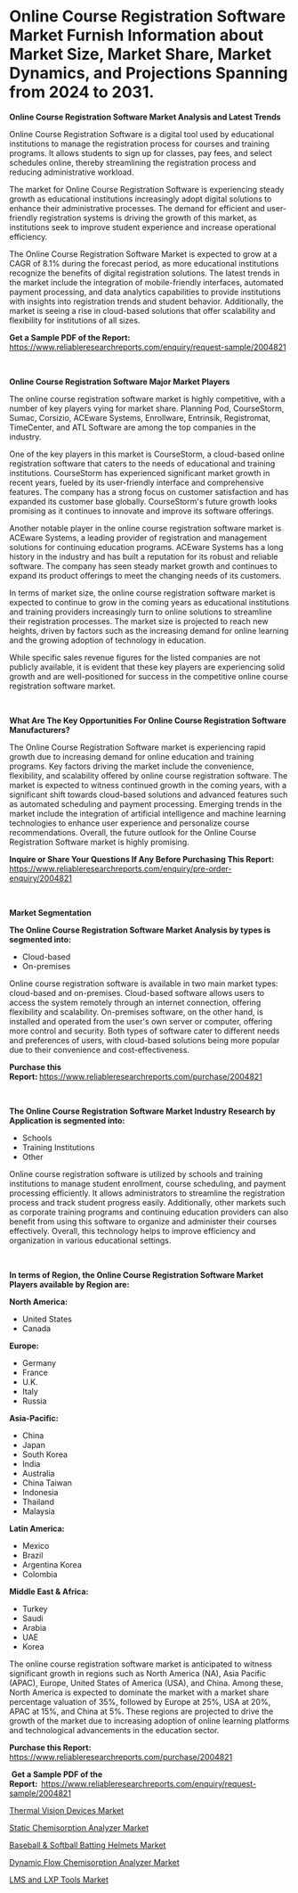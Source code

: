 <p><h1>Online Course Registration Software Market Furnish Information about Market Size, Market Share, Market Dynamics, and Projections Spanning from 2024 to 2031.</h1></p><p><strong>Online Course Registration Software Market Analysis and Latest Trends</strong></p>
<p><p>Online Course Registration Software is a digital tool used by educational institutions to manage the registration process for courses and training programs. It allows students to sign up for classes, pay fees, and select schedules online, thereby streamlining the registration process and reducing administrative workload.</p><p>The market for Online Course Registration Software is experiencing steady growth as educational institutions increasingly adopt digital solutions to enhance their administrative processes. The demand for efficient and user-friendly registration systems is driving the growth of this market, as institutions seek to improve student experience and increase operational efficiency.</p><p>The Online Course Registration Software Market is expected to grow at a CAGR of 8.1% during the forecast period, as more educational institutions recognize the benefits of digital registration solutions. The latest trends in the market include the integration of mobile-friendly interfaces, automated payment processing, and data analytics capabilities to provide institutions with insights into registration trends and student behavior. Additionally, the market is seeing a rise in cloud-based solutions that offer scalability and flexibility for institutions of all sizes.</p></p>
<p><strong>Get a Sample PDF of the Report:&nbsp;</strong> <a href="https://www.reliableresearchreports.com/enquiry/request-sample/2004821">https://www.reliableresearchreports.com/enquiry/request-sample/2004821</a></p>
<p>&nbsp;</p>
<p><strong>Online Course Registration Software Major Market Players</strong></p>
<p><p>The online course registration software market is highly competitive, with a number of key players vying for market share. Planning Pod, CourseStorm, Sumac, Corsizio, ACEware Systems, Enrollware, Entrinsik, Registromat, TimeCenter, and ATL Software are among the top companies in the industry.</p><p>One of the key players in this market is CourseStorm, a cloud-based online registration software that caters to the needs of educational and training institutions. CourseStorm has experienced significant market growth in recent years, fueled by its user-friendly interface and comprehensive features. The company has a strong focus on customer satisfaction and has expanded its customer base globally. CourseStorm's future growth looks promising as it continues to innovate and improve its software offerings.</p><p>Another notable player in the online course registration software market is ACEware Systems, a leading provider of registration and management solutions for continuing education programs. ACEware Systems has a long history in the industry and has built a reputation for its robust and reliable software. The company has seen steady market growth and continues to expand its product offerings to meet the changing needs of its customers.</p><p>In terms of market size, the online course registration software market is expected to continue to grow in the coming years as educational institutions and training providers increasingly turn to online solutions to streamline their registration processes. The market size is projected to reach new heights, driven by factors such as the increasing demand for online learning and the growing adoption of technology in education.</p><p>While specific sales revenue figures for the listed companies are not publicly available, it is evident that these key players are experiencing solid growth and are well-positioned for success in the competitive online course registration software market.</p></p>
<p>&nbsp;</p>
<p><strong>What Are The Key Opportunities For Online Course Registration Software Manufacturers?</strong></p>
<p><p>The Online Course Registration Software market is experiencing rapid growth due to increasing demand for online education and training programs. Key factors driving the market include the convenience, flexibility, and scalability offered by online course registration software. The market is expected to witness continued growth in the coming years, with a significant shift towards cloud-based solutions and advanced features such as automated scheduling and payment processing. Emerging trends in the market include the integration of artificial intelligence and machine learning technologies to enhance user experience and personalize course recommendations. Overall, the future outlook for the Online Course Registration Software market is highly promising.</p></p>
<p><strong>Inquire or Share Your Questions If Any Before Purchasing This Report:</strong> <a href="https://www.reliableresearchreports.com/enquiry/pre-order-enquiry/2004821">https://www.reliableresearchreports.com/enquiry/pre-order-enquiry/2004821</a></p>
<p>&nbsp;</p>
<p><strong>Market Segmentation</strong></p>
<p><strong>The Online Course Registration Software Market Analysis by types is segmented into:</strong></p>
<p><ul><li>Cloud-based</li><li>On-premises</li></ul></p>
<p><p>Online course registration software is available in two main market types: cloud-based and on-premises. Cloud-based software allows users to access the system remotely through an internet connection, offering flexibility and scalability. On-premises software, on the other hand, is installed and operated from the user's own server or computer, offering more control and security. Both types of software cater to different needs and preferences of users, with cloud-based solutions being more popular due to their convenience and cost-effectiveness.</p></p>
<p><strong>Purchase this Report:&nbsp;</strong><a href="https://www.reliableresearchreports.com/purchase/2004821">https://www.reliableresearchreports.com/purchase/2004821</a></p>
<p>&nbsp;</p>
<p><strong>The Online Course Registration Software Market Industry Research by Application is segmented into:</strong></p>
<p><ul><li>Schools</li><li>Training Institutions</li><li>Other</li></ul></p>
<p><p>Online course registration software is utilized by schools and training institutions to manage student enrollment, course scheduling, and payment processing efficiently. It allows administrators to streamline the registration process and track student progress easily. Additionally, other markets such as corporate training programs and continuing education providers can also benefit from using this software to organize and administer their courses effectively. Overall, this technology helps to improve efficiency and organization in various educational settings.</p></p>
<p>&nbsp;</p>
<p><strong>In terms of Region, the Online Course Registration Software Market Players available by Region are:</strong></p>
<p>
    <p> <strong> North America: </strong>
        <ul>
            <li>United States</li>
            <li>Canada</li>
        </ul>
        </p> 
    <p> <strong> Europe: </strong>
        <ul>
            <li>Germany</li>
            <li>France</li>
            <li>U.K.</li>
            <li>Italy</li>
            <li>Russia</li>
        </ul>
        </p> 
    <p> <strong> Asia-Pacific: </strong>
        <ul>
            <li>China</li>
            <li>Japan</li>
            <li>South Korea</li>
            <li>India</li>
            <li>Australia</li>
            <li>China Taiwan</li>
            <li>Indonesia</li>
            <li>Thailand</li>
            <li>Malaysia</li>
        </ul>
        </p> 
    <p> <strong> Latin America: </strong>
        <ul>
            <li>Mexico</li>
            <li>Brazil</li>
            <li>Argentina Korea</li>
            <li>Colombia</li>
        </ul>
        </p> 
    <p> <strong> Middle East & Africa: </strong>
        <ul>
            <li>Turkey</li>
            <li>Saudi</li>
            <li>Arabia</li>
            <li>UAE</li>
            <li>Korea</li>
        </ul>
    </p>
    </p>
<p><p>The online course registration software market is anticipated to witness significant growth in regions such as North America (NA), Asia Pacific (APAC), Europe, United States of America (USA), and China. Among these, North America is expected to dominate the market with a market share percentage valuation of 35%, followed by Europe at 25%, USA at 20%, APAC at 15%, and China at 5%. These regions are projected to drive the growth of the market due to increasing adoption of online learning platforms and technological advancements in the education sector.</p></p>
<p><strong>Purchase this Report: </strong><a href="https://www.reliableresearchreports.com/purchase/2004821">https://www.reliableresearchreports.com/purchase/2004821</a></p>
<p>&nbsp;<strong>Get a Sample PDF of the Report:&nbsp;&nbsp;</strong><a href="https://www.reliableresearchreports.com/enquiry/request-sample/2004821">https://www.reliableresearchreports.com/enquiry/request-sample/2004821</a></p>
<p><strong></strong></p>
<p><p><a href="https://view.publitas.com/reportprime-1/thermal-vision-devices-market-size-market-trends-and-growth-outlook-forecasted-for-period-from-2024-to-2031/">Thermal Vision Devices Market</a></p><p><a href="https://unruly-ladybug-44b.notion.site/Static-Chemisorption-Analyzer-Market-Research-Report-Unlocks-Analysis-on-the-Market-Financial-Status-ce145949639b40dc99d61cea9cbbeb09">Static Chemisorption Analyzer Market</a></p><p><a href="https://view.publitas.com/reportprime-1/baseball-softball-batting-helmets-market-size-growing-and-forecasted-for-period-from-2024-2031-and-provides-complete-market-analysis-of-this-market/">Baseball & Softball Batting Helmets Market</a></p><p><a href="https://shimmer-gardenia-37a.notion.site/Dynamic-Flow-Chemisorption-Analyzer-Market-Research-Report-Forecasted-for-Period-from-2024-2031-b-45281c6f670c48ccb8eb056a0e3b3f94">Dynamic Flow Chemisorption Analyzer Market</a></p><p><a href="https://cute-banjo-8ca.notion.site/LMS-and-LXP-Tools-Market-Centers-on-Aspects-such-as-Market-Growth-Market-Share-Market-Opportunity--28cecf5e8a7446849dd49dbbed5efd02">LMS and LXP Tools Market</a></p></p>